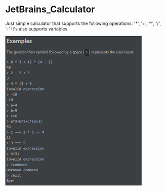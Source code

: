 # JetBrains_Calculator
Just simple calculator that supports the following operations: 
'*', '+', '^', '/', '-'
It's also supports variables.

![](Examples_pic.png)
